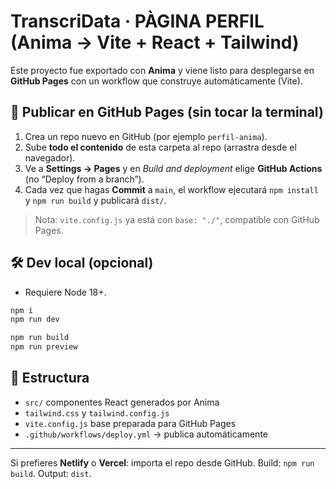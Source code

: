 # TranscriData · PÀGINA PERFIL (Anima → Vite + React + Tailwind)

Este proyecto fue exportado con **Anima** y viene listo para desplegarse en **GitHub Pages** con un workflow que construye automáticamente (Vite).

## 🚀 Publicar en GitHub Pages (sin tocar la terminal)
1. Crea un repo nuevo en GitHub (por ejemplo `perfil-anima`).
2. Sube **todo el contenido** de esta carpeta al repo (arrastra desde el navegador).
3. Ve a **Settings → Pages** y en *Build and deployment* elige **GitHub Actions** (no “Deploy from a branch”).
4. Cada vez que hagas **Commit** a `main`, el workflow ejecutará `npm install` y `npm run build` y publicará `dist/`.

> Nota: `vite.config.js` ya está con `base: "./"`, compatible con GitHub Pages.

## 🛠️ Dev local (opcional)
- Requiere Node 18+.
```bash
npm i
npm run dev
```
```bash
npm run build
npm run preview
```

## 📁 Estructura
- `src/` componentes React generados por Anima
- `tailwind.css` y `tailwind.config.js`
- `vite.config.js` base preparada para GitHub Pages
- `.github/workflows/deploy.yml` → publica automáticamente

---

Si prefieres **Netlify** o **Vercel**: importa el repo desde GitHub. Build: `npm run build`. Output: `dist`.
